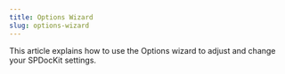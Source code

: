 ```yaml
---
title: Options Wizard
slug: options-wizard
---
```


This article explains how to use the Options wizard to adjust and change your SPDocKit settings.

